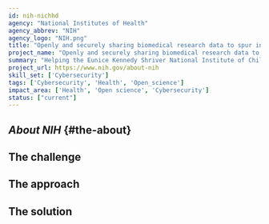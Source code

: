 ```yaml
---
id: nih-nichhd
agency: "National Institutes of Health"
agency_abbrev: "NIH"
agency_logo: "NIH.png"
title: "Openly and securely sharing biomedical research data to spur innovative and reponsible research"
project_name: "Openly and securely sharing biomedical research data to spur innovative and reponsible research"
summary: "Helping the Eunice Kennedy Shriver National Institute of Child Health and Human Development securely and broadly share biomedical research data to support innovative and responsible research to understand human development, improve reproductive health, enhance the lives of children and adolescents, and optimize abilities for all."
project_url: https://www.nih.gov/about-nih
skill_set: ['Cybersecurity']
tags: ['Cybersecurity', 'Health', 'Open_science']
impact_area: ['Health', 'Open science', 'Cybersecurity']
status: ["current"]
---
```


## *About NIH* {#the-about}

## The challenge

## The approach

## The solution  
